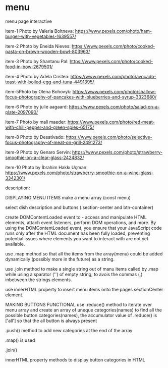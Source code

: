 # menu

menu page interactive

item-1 Photo by Valeria Boltneva: https://www.pexels.com/photo/ham-burger-with-vegetables-1639557/

item-2 Photo by Eneida Nieves: https://www.pexels.com/photo/cooked-pasta-on-brown-wooden-bowl-803963/

item-3 Photo by Shantanu Pal: https://www.pexels.com/photo/cooked-food-in-bow-2679501/

item-4 Photo by Adela Cristea: https://www.pexels.com/photo/avocado-toast-with-boiled-egg-and-tuna-4491395/

item-5Photo by Olena Bohovyk: https://www.pexels.com/photo/shallow-focus-photography-of-pancakes-with-blueberries-and-syrup-3323680/

item-6 Photo by julie aagaard: https://www.pexels.com/photo/salad-on-a-plate-2097090/

item-7 Photo by mali maeder: https://www.pexels.com/photo/red-meat-with-chili-pepper-and-green-spies-65175/

item-8 Photo by Desativado: https://www.pexels.com/photo/selective-focus-photography-of-meat-on-grill-2491273/

item-9 Photo by Genaro Servín: https://www.pexels.com/photo/strawberry-smoothie-on-a-clear-glass-2424832/

item-10 Photo by İbrahim Hakkı Uçman: https://www.pexels.com/photo/strawberry-smoothie-on-a-wine-glass-3342301/

description:

DISPLAYING MENU ITEMS
make a menu array (const menu)

select dish description and buttons (.section-center and btn-container)

create DOMContentLoaded event to - access and manipulate HTML elements, attach event listeners, perform DOM operations, and more.
By using the DOMContentLoaded event, you ensure that your JavaScript code runs only after the HTML document has been fully loaded, preventing potential issues where elements you want to interact with are not yet available.

use .map method so that all the items from the array(menu) could be added dynamically (possibly more in the future) as a string.

use .join method to make a single string out of manu items called by .map while using a sparator ('') of empty string, to avois the commas (,) inbetween the strings elements.

use innerHTML property to insert menu items onto the pages sectionCenter element.

MAKING BUTTONS FUNCTIONAL
use .reduce() method to iterate over menu array and create an array of uneque categories(names) to find all the possible button categories(names), the accumulator value of .reduce() is ['all'] so that the all button is always present

.push() method to add new categories at the end of the array

.map() is used

.join()

innerHTML property methods to display button categories in HTML
